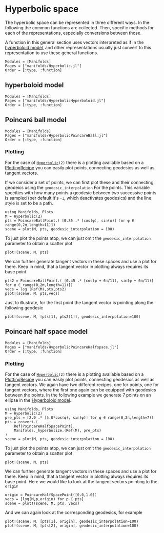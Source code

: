 # Hyperbolic space

The hyperbolic space can be represented in three different ways. In the following the common functions are collected.
Then, specific methods for each of the representations, especially conversions between those.

A function in this general section uses vectors interpreted as if in the [hyperboloid model](@ref),
and other representations usually just convert to this representation to use these general functions.

```@autodocs
Modules = [Manifolds]
Pages = ["manifolds/Hyperbolic.jl"]
Order = [:type, :function]
```

## hyperboloid model

```@autodocs
Modules = [Manifolds]
Pages = ["manifolds/HyperbolicHyperboloid.jl"]
Order = [:type, :function]
```

## Poincaré ball model

```@autodocs
Modules = [Manifolds]
Pages = ["manifolds/HyperbolicPoincareBall.jl"]
Order = [:type, :function]
```

### Plotting
For the case of [`Hyperbolic`](@ref)`(2)` there is a plotting available based on a [PlottingRecipe](https://docs.juliaplots.org/latest/recipes/) you can easily plot points, connecting geodesics as well as tangent vectors.

If we consider a set of points, we can first plot these and their connecting
geodeics using the `geodesic_interpolation` For the points. This variable specifies with how many points a geodesic between two successive points is sampled (per default it's `-1`, which deactivates geodesics) and the line style is set to be a path.

```@example poincareball
using Manifolds, Plots
M = Hyperbolic(2)
pts = PoincareBallPoint.( [0.85 .* [cos(φ), sin(φ)] for φ ∈ range(0,2π,length=11)])
scene = plot(M, pts, geodesic_interpolation = 100)
```

To just plot the points atop, we can just omit the `geodesic_interpolation` parameter to obtain a scatter plot

```@example poincareball
plot!(scene, M, pts)
```

We can further generate tangent vectors in these spaces and use a plot for there. Keep in mind, that a tangent vector in plotting always requires its base point

```@example poincareball
pts2 = PoincareBallPoint.( [0.45 .* [cos(φ + 6π/11), sin(φ + 6π/11)] for φ ∈ range(0,2π,length=11)])
vecs = log.(Ref(M),pts,pts2)
plot!(scene, M, pts,vecs)
```

Just to illustrate, for the first point the tangent vector is pointing along the following geodesic

```@example poincareball
plot!(scene, M, [pts[1], pts2[1]], geodesic_interpolation=100)
```

## Poincaré half space model

```@autodocs
Modules = [Manifolds]
Pages = ["manifolds/HyperbolicPoincareHalfspace.jl"]
Order = [:type, :function]
```

### Plotting
For the case of [`Hyperbolic`](@ref)`(2)` there is a plotting available based on a [PlottingRecipe](https://docs.juliaplots.org/latest/recipes/) you can easily plot points, connecting geodesics as well as tangent vectors.
We again have two different recipes, one for points, one for tangent vectors, where the first one again can be equipped with geodesics between the points.
In the following example we generate 7 points on an ellipse in the [Hyperboloid model](#hyperboloid-model).

```@example poincarehalfplane
using Manifolds, Plots
M = Hyperbolic(2)
pre_pts = [2.0 .* [5.0*cos(φ), sin(φ)] for φ ∈ range(0,2π,length=7)]
pts = convert.(
    Ref(PoincareHalfSpacePoint),
    Manifolds._hyperbolize.(Ref(M), pre_pts)
)
scene = plot(M, pts, geodesic_interpolation = 100)
```

To just plot the points atop, we can just omit the `geodesic_interpolation` parameter to obtain a scatter plot

```@example poincarehalfplane
plot!(scene, M, pts)
```

We can further generate tangent vectors in these spaces and use a plot for there. Keep in mind, that a tangent vector in plotting always requires its base point.
Here we would like to look at the tangent vectors pointing to the `origin`

```@example poincarehalfplane
origin = PoincareHalfSpacePoint([0.0,1.0])
vecs = [log(M,p,origin) for p ∈ pts]
scene = plot!(scene, M, pts, vecs)
```

And we can again look at the corresponding geodesics, for example

```@example poincarehalfplane
plot!(scene, M, [pts[1], origin], geodesic_interpolation=100)
plot!(scene, M, [pts[2], origin], geodesic_interpolation=100)
```
